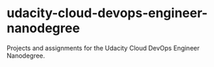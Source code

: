 # udacity-cloud-devops-engineer-nanodegree
Projects and assignments for the Udacity Cloud DevOps Engineer Nanodegree.
